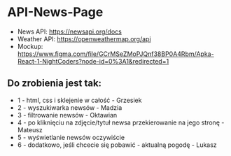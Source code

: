 # API-News-Page

- News API: https://newsapi.org/docs
- Weather API: https://openweathermap.org/api
- Mockup: https://www.figma.com/file/GCrMSeZMoPJQnf38BP0A4Rbm/Apka-React-1-NightCoders?node-id=0%3A1&redirected=1

## Do zrobienia jest tak: 
- 1 - html, css i sklejenie w całość - Grzesiek
- 2 - wyszukiwarka newsów - Madzia
- 3 - filtrowanie newsów - Oktawian
- 4 - po kliknięciu na zdjęcie/tytuł newsa przekierowanie na jego stronę - Mateusz
- 5 - wyświetlanie newsów oczywiście
- 6 - dodatkowo, jeśli chcecie się pobawić - aktualną pogodę - Lukasz
